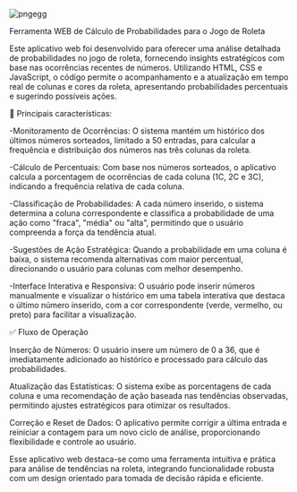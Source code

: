 ![pngegg](https://github.com/user-attachments/assets/3c5f847e-6768-4eea-9301-5494fe2131d6)

Ferramenta WEB de Cálculo de Probabilidades para o Jogo de Roleta

Este aplicativo web foi desenvolvido para oferecer uma análise detalhada de probabilidades no jogo de roleta, fornecendo insights estratégicos com base nas ocorrências recentes de números. Utilizando HTML, CSS e JavaScript, o código permite o acompanhamento e a atualização em tempo real de colunas e cores da roleta, apresentando probabilidades percentuais e sugerindo possíveis ações.

📑 Principais características:

-Monitoramento de Ocorrências: O sistema mantém um histórico dos últimos números sorteados, limitado a 50 entradas, para calcular a frequência e distribuição dos números nas três colunas da roleta.

-Cálculo de Percentuais: Com base nos números sorteados, o aplicativo calcula a porcentagem de ocorrências de cada coluna (1C, 2C e 3C), indicando a frequência relativa de cada coluna.

-Classificação de Probabilidades: A cada número inserido, o sistema determina a coluna correspondente e classifica a probabilidade de uma ação como "fraca", "média" ou "alta", permitindo que o usuário compreenda a força da tendência atual.

-Sugestões de Ação Estratégica: Quando a probabilidade em uma coluna é baixa, o sistema recomenda alternativas com maior percentual, direcionando o usuário para colunas com melhor desempenho.

-Interface Interativa e Responsiva: O usuário pode inserir números manualmente e visualizar o histórico em uma tabela interativa que destaca o último número inserido, com a cor correspondente (verde, vermelho, ou preto) para facilitar a visualização.

✅ Fluxo de Operação

Inserção de Números: O usuário insere um número de 0 a 36, que é imediatamente adicionado ao histórico e processado para cálculo das probabilidades.

Atualização das Estatísticas: O sistema exibe as porcentagens de cada coluna e uma recomendação de ação baseada nas tendências observadas, permitindo ajustes estratégicos para otimizar os resultados.

Correção e Reset de Dados: O aplicativo permite corrigir a última entrada e reiniciar a contagem para um novo ciclo de análise, proporcionando flexibilidade e controle ao usuário.

Esse aplicativo web destaca-se como uma ferramenta intuitiva e prática para análise de tendências na roleta, integrando funcionalidade robusta com um design orientado para tomada de decisão rápida e eficiente.

